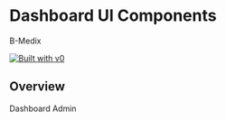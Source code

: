 # Dashboard UI Components
B-Medix

[![Built with v0](https://img.shields.io/badge/Built%20with-v0.dev-black?style=for-the-badge)](https://v0.dev/chat/projects/9NEieDtkVTk)

## Overview

Dashboard Admin
